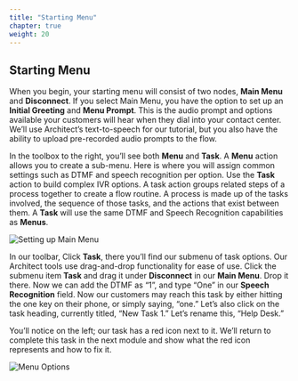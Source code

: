 ```yaml
---
title: "Starting Menu"
chapter: true
weight: 20
---
```


## Starting Menu

When you begin, your starting menu will consist of two nodes, **Main Menu** and **Disconnect**. If you select Main Menu, you have the option to set up an **Initial Greeting** and **Menu Prompt**. This is the audio prompt and options available your customers will hear when they dial into your contact center. We’ll use Architect’s text-to-speech for our tutorial, but you also have the ability to upload pre-recorded audio prompts to the flow. 

In the toolbox to the right, you’ll see both **Menu** and **Task**. A **Menu** action allows you to create a sub-menu. Here is where you will assign common settings such as DTMF and speech recognition per option. Use the **Task** action to build complex IVR options. A task action groups related steps of a process together to create a flow routine. A process is made up of the tasks involved, the sequence of those tasks, and the actions that exist between them. A **Task** will use the same DTMF and Speech Recognition capabilities as **Menus**. 

![Setting up Main Menu](/images/Menu.jpg)

In our toolbar, Click **Task**, there you’ll find our submenu of task options. Our Architect tools use drag-and-drop functionality for ease of use. Click the submenu item **Task** and drag it under **Disconnect** in our **Main Menu**. Drop it there. Now we can add the DTMF as “1”, and type “One” in our **Speech Recognition** field. Now our customers may reach this task by either hitting the one key on their phone, or simply saying, “one.” Let’s also click on the task heading, currently titled, “New Task 1.” Let’s rename this, “Help Desk.” 

You’ll notice on the left; our task has a red icon next to it. We’ll return to complete this task in the next module and show what the red icon represents and how to fix it. 

![Menu Options](/images/MenuOptions.jpg)